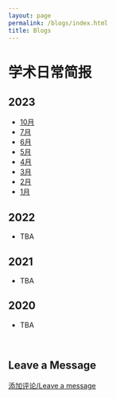 ```yaml
---
layout: page
permalink: /blogs/index.html
title: Blogs
---
```


# 学术日常简报

## 2023

- [10月](./blogs/2023-10.md)
- [7月](./blogs/2023-07.md)
- [6月](./blogs/2023-06.md)
- [5月](./blogs/2023-05.md)
- [4月](./blogs/2023-04.md)
- [3月](./blogs/2023-03.md)
- [2月](./blogs/2023-02.md)
- [1月](./blogs/2023-01.md)

## 2022

- TBA

## 2021

- TBA

## 2020

- TBA

<br>

## Leave a Message

[添加评论/Leave a message](https://github.com/stonepi/stonepi.github.io/issues/new?template=ISSUE_TEMPLATE/comment_template.md)
